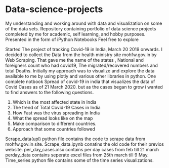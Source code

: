 # Data-science-projects
My understanding and working around with data and visualization on some of the data sets.
Repository containing portfolio of data science projects completed by me for academic, self learning, and hobby purposes. 
Presented in the form of iPython Notebooks
Feel free to explore

Started The project of tracking Covid-19 in India, March 20 2019 onwards. I decided to collect the Data from the health ministry site mohfw.gov.in by Web Scraping.
That gave me the name of the states , National and foreigners count who had covid19, The migrated/recovered numbers and total Deaths. Initially my approach was to visualize and explore the data available to me by using plotly and various other libraries in python.
One complete notbook Spread of covid-19 in india that visualizes the data of Covid Cases as of 21 March 2020. 
but as the cases began to grow i wanted to find answers to the following questions.
1) Which is the most affected state in India
2) The trend of Total Covid-19 Cases in India
3) How Fast was the virus spreading in India
4) What the spread looks like on the map
5) Make comparison to different countries.
6) Approach that some countries followed

Scrape_data(upl) python file contains the code to scrape data from mohfw.gov.in site.
Scrape_data.ipynb conatins the old code for their previos website.
per_day_cases.xlsx contains per day cases from feb till 21 march
perday_data contains seperate excel files from 25th march till 9 May.
Time_series python file contains some of the time series visualizations.


